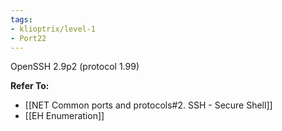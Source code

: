 ```yaml
---
tags:
- klioptrix/level-1
- Port22
---
```


OpenSSH 2.9p2 (protocol 1.99)

**Refer To:**
- [[NET Common ports and protocols#2. SSH - Secure Shell]]
- [[EH Enumeration]]